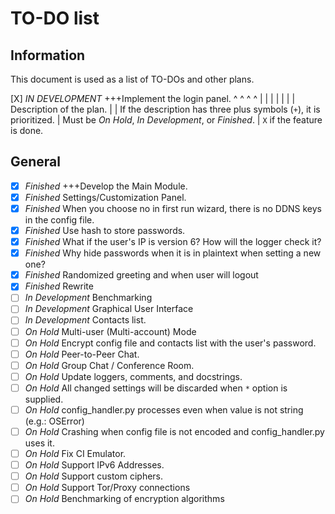 # TO-DO list

## Information

This document is used as a list of TO-DOs and other plans.

 [X] _IN DEVELOPMENT_ +++Implement the login panel.
  ^       ^            ^           ^
  |       |            |           |
  |       |            | Description of the plan.
  |       | If the description has three plus symbols (`+`), it is prioritized.
  |      Must be _On Hold_, _In Development_, or _Finished_.
  |
  ``X`` if the feature is done.

## General

- [X] _Finished_ +++Develop the Main Module.
- [X] _Finished_ Settings/Customization Panel.
- [X] _Finished_ When you choose no in first run wizard, there is no DDNS keys in the config file.
- [X] _Finished_ Use hash to store passwords.
- [X] _Finished_ What if the user's IP is version 6? How will the logger check it?
- [X] _Finished_ Why hide passwords when it is in plaintext when setting a new one?
- [X] _Finished_ Randomized greeting and when user will logout
- [X] _Finished_ Rewrite
- [ ] _In Development_ Benchmarking
- [ ] _In Development_ Graphical User Interface
- [ ] _In Development_ Contacts list.
- [ ] _On Hold_ Multi-user (Multi-account) Mode
- [ ] _On Hold_ Encrypt config file and contacts list with the user's password.
- [ ] _On Hold_ Peer-to-Peer Chat.
- [ ] _On Hold_ Group Chat / Conference Room.
- [ ] _On Hold_ Update loggers, comments, and docstrings.
- [ ] _On Hold_ All changed settings will be discarded when `*` option is supplied.
- [ ] _On Hold_ config_handler.py processes even when value is not string (e.g.: OSError)
- [ ] _On Hold_ Crashing when config file is not encoded and config_handler.py uses it.
- [ ] _On Hold_ Fix CI Emulator.
- [ ] _On Hold_ Support IPv6 Addresses.
- [ ] _On Hold_ Support custom ciphers.
- [ ] _On Hold_ Support Tor/Proxy connections
- [ ] _On Hold_ Benchmarking of encryption algorithms
